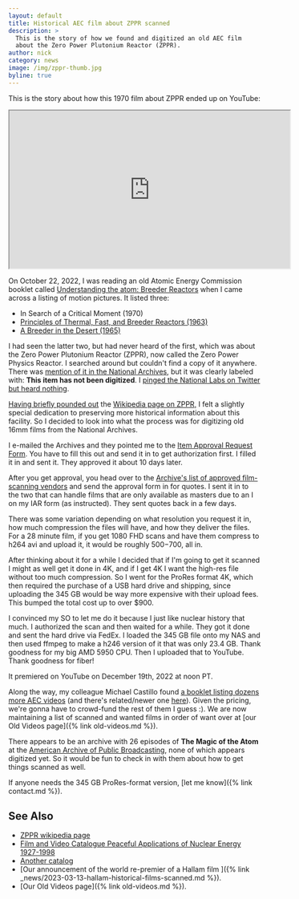 ```yaml
---
layout: default
title: Historical AEC film about ZPPR scanned
description: >
  This is the story of how we found and digitized an old AEC film
  about the Zero Power Plutonium Reactor (ZPPR).
author: nick
category: news
image: /img/zppr-thumb.jpg
byline: true
---
```


<div class="row">
<div class="col-md-8" markdown="1">

This is the story about how this 1970 film about ZPPR ended up on YouTube:

<iframe width="560" height="315" src="https://www.youtube.com/embed/jmvbbRRYb6k" 
allow="autoplay; encrypted-media" allowfullscreen></iframe>

On October 22, 2022, I was reading an old Atomic Energy Commission booklet
called [Understanding the atom: Breeder
Reactors](https://babel.hathitrust.org/cgi/pt?id=umn.31951d03596374f&view=1up&seq=49) when I came
across a listing of motion pictures. It listed three:

- In Search of a Critical Moment (1970)
- [Principles of Thermal, Fast, and Breeder Reactors (1963)](https://www.youtube.com/watch?v=YsZE_YhUXh4)
- [A Breeder in the Desert (1965)](https://www.youtube.com/watch?v=Y4Ks2TA8h4M)

I had seen the latter two, but had never heard of the first, which was about the
Zero Power Plutonium Reactor (ZPPR), now called the Zero Power Physics Reactor.
I searched around but couldn't find a copy of it anywhere. There was [mention of it
in the National Archives](https://catalog.archives.gov/id/88308), but it was
clearly labeled with: **This item has not been digitized**. I [pinged the
National Labs on Twitter but heard
nothing](https://twitter.com/whatisnuclear/status/1584024975518093314).

[Having
briefly pounded out](https://en.wikipedia.org/w/index.php?title=Zero_Power_Physics_Reactor&diff=prev&oldid=1025855316)
the [Wikipedia page on
ZPPR,](https://en.wikipedia.org/wiki/Zero_Power_Physics_Reactor) I felt a
slightly special dedication to preserving more historical information about this
facility. So I decided to look into what the process was for digitizing old
16mm films from the National Archives.

I e-mailed the Archives and they pointed me to the [Item Approval Request
Form](https://www.archives.gov/research/order/item-approval-form.html). You
have to fill this out and send it in to get authorization first. I filled it in
and sent it. They approved it about 10 days later.

After you get approval, you head over to the [Archive's list of approved
film-scanning
vendors](https://www.archives.gov/research/motion-pictures/vendors) and send the
approval form in for quotes. I sent it in to the two that can handle films that
are only available as masters due to an I on my IAR form (as instructed). They
sent quotes back in a few days.

There was some variation depending on what resolution you request it in, how
much compression the files will have, and how they deliver the files. For a 28
minute film, if you get 1080 FHD scans and have them compress to h264 avi and
upload it, it would be roughly $500-$700, all in.

After thinking about it for a while I decided that if I'm going to get it
scanned I might as well get it done in 4K, and if I get 4K I want the high-res
file without too much compression. So I went for the ProRes format 4K, which
then required the purchase of a USB hard drive and shipping, since uploading
the 345 GB would be way more expensive with their upload fees. This bumped
the total cost up to over $900.

I convinced my SO to let me do it because I just like nuclear history that much.
I authorized the scan and then waited for a while. They got it done and sent the
hard drive via FedEx. I loaded the 345 GB file onto my NAS and then used ffmpeg
to make a h246 version of it that was only 23.4 GB. Thank goodness for my big
AMD 5950 CPU. Then I uploaded that to YouTube. Thank goodness for fiber!

It premiered on YouTube on December 19th, 2022 at noon PT.

Along the way, my colleague Michael Castillo found [a booklet listing dozens
more AEC
videos](https://archive.org/details/16mmfilmcombined00usatrich/mode/2up?view=theater)
(and there's related/newer one
[here](https://babel.hathitrust.org/cgi/pt?id=coo.31924004286914)). Given the
pricing, we're gonna have to crowd-fund the rest of them I guess :).
We are now maintaining a list of scanned and wanted films in order of want over at
[our Old Videos page]({% link old-videos.md %}).

There appears to be an archive with 26 episodes of
**The Magic of the Atom** at the [American Archive of Public Broadcasting](https://americanarchive.org/catalog?f%5Baccess_types%5D%5B%5D=all&f%5Bseries_titles%5D%5B%5D=The+Magic+of+the+Atom&per_page=50&sort=episode_number_sort+asc), none of which appears digitized yet. So it would be fun to check in with them about how to get things scanned as well.

If anyone needs the 345 GB ProRes-format version, [let me know]({% link contact.md %}).

## See Also

- [ZPPR wikipedia page](https://en.wikipedia.org/wiki/Zero_Power_Physics_Reactor)
- [Film and Video Catalogue Peaceful Applications of Nuclear Energy 1927-1998](https://inis.iaea.org/collection/NCLCollectionStore/_Public/30/018/30018866.pdf)
- [Another catalog](https://files.eric.ed.gov/fulltext/ED067128.pdf)
- [Our announcement of the world re-premier of a Hallam film ]({% link _news/2023-03-13-hallam-historical-films-scanned.md %}).
- [Our Old Videos page]({% link old-videos.md %}).
</div>
</div>

